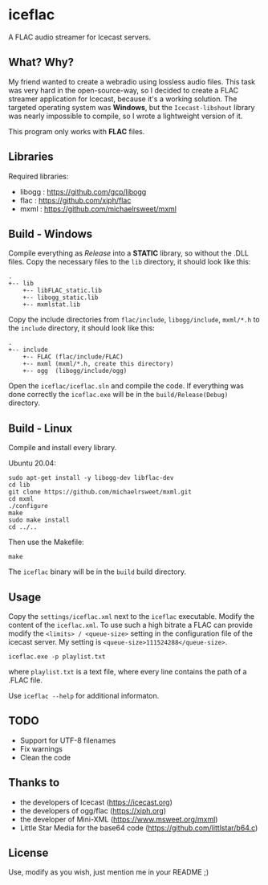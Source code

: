 # iceflac

A FLAC audio streamer for Icecast servers.

## What? Why?

My friend wanted to create a webradio using lossless audio files. This task was very hard in the open-source-way, so I decided to create a FLAC streamer application for Icecast, because it's a working solution.
The targeted operating system was **Windows**, but the ```Icecast-libshout``` library was nearly impossible to compile, so I wrote a lightweight version of it.

This program only works with **FLAC** files.

## Libraries

Required libraries:

- libogg : <https://github.com/gcp/libogg>
- flac : <https://github.com/xiph/flac>
- mxml : <https://github.com/michaelrsweet/mxml>

## Build - Windows

Compile everything as *Release* into a **STATIC** library, so without the .DLL files. Copy the necessary files to the ```lib``` directory, it should look like this:

```
.
+-- lib
    +-- libFLAC_static.lib
    +-- libogg_static.lib
    +-- mxmlstat.lib
```

Copy the include directories from ```flac/include```, ```libogg/include```, ```mxml/*.h``` to the  ```include``` directory, it should look like this:

```
.
+-- include
    +-- FLAC (flac/include/FLAC)
    +-- mxml (mxml/*.h, create this directory)
    +-- ogg  (libogg/include/ogg)
```

Open the ```iceflac/iceflac.sln``` and compile the code.
If everything was done correctly the ```iceflac.exe``` will be in the ```build/Release(Debug)``` directory.

## Build - Linux

Compile and install every library.

Ubuntu 20.04:

```
sudo apt-get install -y libogg-dev libflac-dev
cd lib
git clone https://github.com/michaelrsweet/mxml.git
cd mxml
./configure
make 
sudo make install
cd ../..
```

Then use the Makefile:

```make```

The ```iceflac``` binary will be in the ```build``` build directory.

## Usage

Copy the ```settings/iceflac.xml``` next to the ```iceflac``` executable.
Modify the content of the ```iceflac.xml```.
To use such a high bitrate a FLAC can provide modify the  ```<limits> / <queue-size>``` setting in the configuration file of the icecast server. My setting is ```<queue-size>111524288</queue-size>```.

```
iceflac.exe -p playlist.txt
```

where ```playlist.txt``` is a text file, where every line contains the path of a .FLAC file.

Use ```iceflac --help``` for additional informaton.

## TODO

- Support for UTF-8 filenames
- Fix warnings
- Clean the code

## Thanks to

- the developers of Icecast (<https://icecast.org>)
- the developers of ogg/flac (<https://xiph.org>)
- the developer of Mini-XML (<https://www.msweet.org/mxml>)
- Little Star Media for the base64 code (<https://github.com/littlstar/b64.c>)

## License

Use, modify as you wish, just mention me in your README ;)

